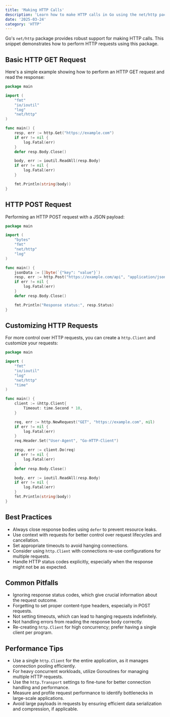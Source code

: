 ```yaml
---
title: 'Making HTTP Calls'
description: 'Learn how to make HTTP calls in Go using the net/http package and understand best practices and performance tips'
date: '2025-03-24'
category: 'HTTP'
---
```


Go's `net/http` package provides robust support for making HTTP calls. This snippet demonstrates how to perform HTTP requests using this package.

## Basic HTTP GET Request

Here's a simple example showing how to perform an HTTP GET request and read the response:

```go
package main

import (
	"fmt"
	"io/ioutil"
	"log"
	"net/http"
)

func main() {
	resp, err := http.Get("https://example.com")
	if err != nil {
		log.Fatal(err)
	}
	defer resp.Body.Close()

	body, err := ioutil.ReadAll(resp.Body)
	if err != nil {
		log.Fatal(err)
	}

	fmt.Println(string(body))
}
```

## HTTP POST Request

Performing an HTTP POST request with a JSON payload:

```go
package main

import (
	"bytes"
	"fmt"
	"net/http"
	"log"
)

func main() {
	jsonData := []byte(`{"key": "value"}`)
	resp, err := http.Post("https://example.com/api", "application/json", bytes.NewBuffer(jsonData))
	if err != nil {
		log.Fatal(err)
	}
	defer resp.Body.Close()

	fmt.Println("Response status:", resp.Status)
}
```

## Customizing HTTP Requests

For more control over HTTP requests, you can create a `http.Client` and customize your requests:

```go
package main

import (
	"fmt"
	"io/ioutil"
	"log"
	"net/http"
	"time"
)

func main() {
	client := &http.Client{
		Timeout: time.Second * 10,
	}

	req, err := http.NewRequest("GET", "https://example.com", nil)
	if err != nil {
		log.Fatal(err)
	}
	req.Header.Set("User-Agent", "Go-HTTP-Client")

	resp, err := client.Do(req)
	if err != nil {
		log.Fatal(err)
	}
	defer resp.Body.Close()

	body, err := ioutil.ReadAll(resp.Body)
	if err != nil {
		log.Fatal(err)
	}
	fmt.Println(string(body))
}
```

## Best Practices

- Always close response bodies using `defer` to prevent resource leaks.
- Use context with requests for better control over request lifecycles and cancellation.
- Set appropriate timeouts to avoid hanging connections.
- Consider using `http.Client` with connections re-use configurations for multiple requests.
- Handle HTTP status codes explicitly, especially when the response might not be as expected.

## Common Pitfalls

- Ignoring response status codes, which give crucial information about the request outcome.
- Forgetting to set proper content-type headers, especially in POST requests.
- Not setting timeouts, which can lead to hanging requests indefinitely.
- Not handling errors from reading the response body correctly.
- Re-creating `http.Client` for high concurrency; prefer having a single client per program.

## Performance Tips

- Use a single `http.Client` for the entire application, as it manages connection pooling efficiently.
- For heavy concurrent workloads, utilize Goroutines for managing multiple HTTP requests.
- Use the `http.Transport` settings to fine-tune for better connection handling and performance.
- Measure and profile request performance to identify bottlenecks in large-scale applications.
- Avoid large payloads in requests by ensuring efficient data serialization and compression, if applicable.